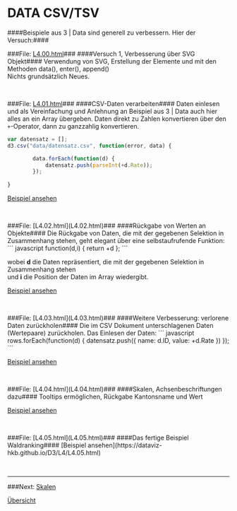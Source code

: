 # DATA CSV/TSV


####Beispiele aus 3 | Data sind generell zu verbessern. Hier der Versuch:####



###File: [L4.00.html](L4.00.html)###
####Versuch 1, Verbesserung über SVG Objekt####
Verwendung von SVG, Erstellung der Elemente <g> und <rect> mit den Methoden data(), enter(), append()
<br>Nichts grundsätzlich Neues.

<p>&nbsp;</p>

###File: [L4.01.html](L4.01.html)###
####CSV-Daten verarbeiten####
Daten einlesen und als Vereinfachung und Anlehnung an Beispiel aus 3 | Data auch hier alles an ein  Array übergeben. Daten direkt zu Zahlen konvertieren über den `+`-Operator, dann zu ganzzahlig konvertieren.
``` javascript
var datensatz = [];
d3.csv("data/datensatz.csv", function(error, data) {

        data.forEach(function(d) {
            datensatz.push(parseInt(+d.Rate));
        });
        
}
```

[Beispiel ansehen](https://dataviz-hkb.github.io/D3/L4/L4.01.html)
        
<p>&nbsp;</p>
###File: [L4.02.html](L4.02.html)###
####Rückgabe von Werten an Objekte####
Die Rückgabe von Daten, die mit der gegebenen Selektion in Zusammenhang stehen, geht elegant über eine selbstaufrufende Funktion:
``` javascript
function(d,i) { return +d };
```

wobei __d__ die Daten repräsentiert, die mit der gegebenen Selektion in Zusammenhang stehen
<br>und __i__ die Position der Daten im Array wiedergibt.

[Beispiel ansehen](https://dataviz-hkb.github.io/D3/L4/L4.02.html)

<p>&nbsp;</p>
###File: [L4.03.html](L4.03.html)###
####Weitere Verbesserung: verlorene Daten zurückholen####
Die im CSV Dokument unterschlagenen Daten (Wertepaare) zurückholen. Das Einlesen der Daten:
``` javascript
rows.forEach(function(d) {
    datensatz.push({
        name: d.ID,
        value: +d.Rate
    })
});
```

[Beispiel ansehen](https://dataviz-hkb.github.io/D3/L4/L4.03.html)

<p>&nbsp;</p>
###File: [L4.04.html](L4.04.html)###
####Skalen, Achsenbeschriftungen dazu####
Tooltips ermöglichen, Rückgabe Kantonsname und Wert

[Beispiel ansehen](https://dataviz-hkb.github.io/D3/L4/L4.04.html)


<p>&nbsp;</p>
###File: [L4.05.html](L4.05.html)###
####Das fertige Beispiel Waldranking####
[Beispiel ansehen](https://dataviz-hkb.github.io/D3/L4/L4.05.html)


<p>&nbsp;</p>




---


###Next: [Skalen](../L5/)

[Übersicht](../README.md#chapter)

